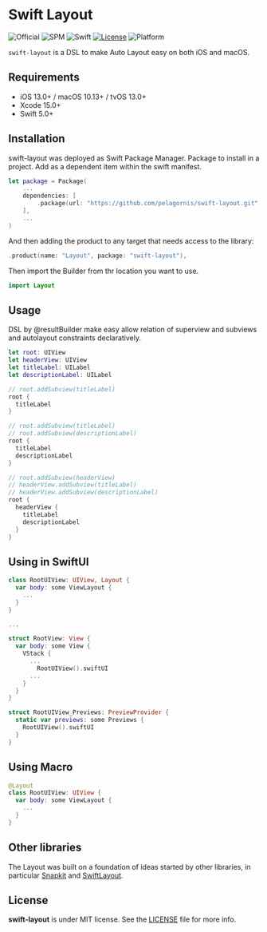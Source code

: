 # Swift Layout
![Official](https://img.shields.io/badge/project-official-green.svg?colorA=303033&colorB=226af6&label=Pelagornis)
![SPM](https://img.shields.io/badge/SPM-compatible-brightgreen.svg)
![Swift](https://img.shields.io/badge/Swift-5.9-orange.svg)
[![License](https://img.shields.io/github/license/pelagornis/swift-layout)](https://github.com/pelagornis/swift-layout/blob/main/LICENSE)
![Platform](https://img.shields.io/badge/platforms-iOS%2013.0%7C%20tvOS%2013.0%7C%20macOS%2010.13-red.svg)

`swift-layout` is a DSL to make Auto Layout easy on both iOS and macOS.

## Requirements
- iOS 13.0+ / macOS 10.13+ / tvOS 13.0+
- Xcode 15.0+
- Swift 5.0+

## Installation
swift-layout was deployed as Swift Package Manager. Package to install in a project. Add as a dependent item within the swift manifest.
```swift
let package = Package(
    ...
    dependencies: [
        .package(url: "https://github.com/pelagornis/swift-layout.git", from: "1.0.0")
    ],
    ...
)
```
And then adding the product to any target that needs access to the library:

```swift
.product(name: "Layout", package: "swift-layout"),
```

Then import the Builder from thr location you want to use.
```swift
import Layout
```

## Usage

DSL by @resultBuilder make easy allow relation of superview and subviews and autolayout constraints declaratively.

```swift
let root: UIView
let headerView: UIView
let titleLabel: UILabel
let descriptionLabel: UILabel

// root.addSubview(titleLabel)
root {
  titleLabel
}

// root.addSubview(titleLabel)
// root.addSubview(descriptionLabel)
root {
  titleLabel
  descriptionLabel
}

// root.addSubview(headerView)
// headerView.addSubview(titleLabel)
// headerView.addSubview(descriptionLabel)
root {
  headerView {
    titleLabel
    descriptionLabel
  }
}
```

## Using in SwiftUI
```swift
class RootUIView: UIView, Layout {
  var body: some ViewLayout { 
    ...
  }
}

...

struct RootView: View {
  var body: some View {
    VStack {
      ...
	    RootUIView().swiftUI
      ...
    }
  }
}

struct RootUIView_Previews: PreviewProvider {
  static var previews: some Previews {
    RootUIView().swiftUI
  }
}
```

## Using Macro
```swift
@Layout
class RootUIView: UIView {
  var body: some ViewLayout { 
    ...
  }
}
```
## Other libraries

The Layout was built on a foundation of ideas started by other libraries, in particular [Snapkit](https://github.com/SnapKit/SnapKit.git) and [SwiftLayout](https://github.com/ioskrew/SwiftLayout).

## License
**swift-layout** is under MIT license. See the [LICENSE](LICENSE) file for more info.